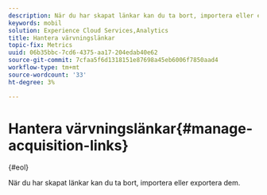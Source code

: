 ```yaml
---
description: När du har skapat länkar kan du ta bort, importera eller exportera dem.
keywords: mobil
solution: Experience Cloud Services,Analytics
title: Hantera värvningslänkar
topic-fix: Metrics
uuid: 06b35bbc-7cd6-4375-aa17-204edab40e62
source-git-commit: 7cfaa5f6d1318151e87698a45eb6006f7850aad4
workflow-type: tm+mt
source-wordcount: '33'
ht-degree: 3%

---
```



# Hantera värvningslänkar{#manage-acquisition-links}

{#eol}

När du har skapat länkar kan du ta bort, importera eller exportera dem.

